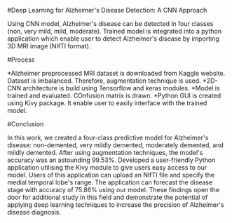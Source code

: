#Deep Learning for Alzheimer's Disease Detection: A CNN Approach

Using CNN model, Alzheimer's disease can be detected in four classes (non, very mild, mild, moderate). Trained model is integrated into a python application which enable user to detect Alzheimer's disease by importing 3D MRI image (NIfTI format).

#Process

*Alzheimer preprocessed MRI dataset is downloaded from Kaggle website. Dataset is imbalanced. Therefore, augmentation technique is used.
*2D-CNN architecture is build using Tensorflow and keras modules.
*Model is trained and evaluated. COnfusion matrix is drawn.
*Python GUI is created using Kivy package. It enable user to easily interface with the trained model. 

#Conclusion

In this work, we created a four-class predictive model for Alzheimer's disease: non-demented, very mildly demented, moderately demented, and mildly demented. After using augmentation techniques, the model's accuracy was an astounding 99.53%. Developed a user-friendly Python application utilising the Kivy module to give users easy access to our model. Users of this application can upload an NIfTI file and specify the medial temporal lobe's range. The application can forecast the disease stage with accuracy of 75.86% using our model. These findings open the door for additional study in this field and demonstrate the potential of applying deep learning techniques to increase the precision of Alzheimer's disease diagnosis.
